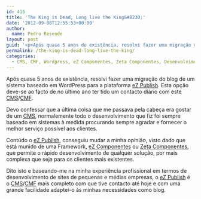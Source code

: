 ```yaml
---
id: 416
title: 'The King is Dead, Long live the King&#8230;'
date: '2012-09-08T12:55:53+00:00'
author: 
  name: Pedro Resende
layout: post
guid: '<p>Após quase 5 anos de existência, resolvi fazer uma migração do blog de um sistema baseado em Wordpress para a plataforma <a href="http://ez.no/" target="_blank">eZ Publish</a>. Esta opção deve-se ao facto de no último ano ter tido um contacto diário co'
permalink: /the-king-is-dead-long-live-the-king/
categories:
  - CMS, CMF, Wordpress, eZ Componentes, Zeta Componentes, Desenvolvimento, eZ Publish
---
```

Após quase 5 anos de existência, resolvi fazer uma migração do blog de um sistema baseado em WordPress para a plataforma <a href="http://ez.no/" target="_blank">eZ Publish</a>. Esta opção deve-se ao facto de no último ano ter tido um contacto diário com este <a href="http://en.wikipedia.org/wiki/Content_management_system" target="_blank">CMS</a>/<a href="http://en.wikipedia.org/wiki/List_of_content_management_frameworks" target="_blank">CMF</a>.

Devo confessar que a última coisa que me passava pela cabeça era gostar de um <a href="http://en.wikipedia.org/wiki/Content_management_system" target="_blank">CMS</a>, normalemente todo o desenvolvimento que fiz foi sempre baseado em sistemas à medida procurando sempre agradar e fornecer o melhor serviço possível aos clientes.

Contúdo o <a href="http://ez.no/" target="_blank">eZ Publish</a>, conseguiu mudar a minha opinião, visto dado que está munido de uma Framework, <a href="http://ezcomponents.org/" target="_blank">eZ Componentes</a> ou <a href="http://incubator.apache.org/projects/zetacomponents.html" target="_blank">Zeta Componentes</a>, que permite o rápido desenvolvimento de qualquer solução, por mais complexa que seja para os clientes mais existentes.

Dito isto e baseando-me na minha experiência profissional em termos de desenvolvimento de sites de pequenas e médias empresas, o&nbsp;<a href="http://ez.no/" target="_blank">eZ Publish</a> é o&nbsp;<a href="http://en.wikipedia.org/wiki/Content_management_system" target="_blank">CMS</a>/<a href="http://en.wikipedia.org/wiki/List_of_content_management_frameworks" target="_blank">CMF</a> mais completo com que tive contacto até hoje e com uma grande facilidade adaptei-o às minhas necessidades como blog.